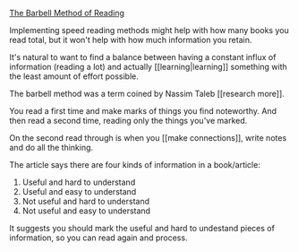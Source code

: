 [The Barbell Method of Reading](https://zettelkasten.de/posts/barbell-method-reading/)

Implementing speed reading methods might help with how many books you read total, but it won't help with how much information you retain.

It's natural to want to find a balance between having a constant influx of information (reading a lot) and actually [[learning|learning]] something with the least amount of effort possible.

The barbell method was a term coined by Nassim Taleb [[research more]].

You read a first time and make marks of things you find noteworthy. And then read a second time, reading only the things you've marked.

On the second read through is when you [[make connections]], write notes and do all the thinking.

The article says there are four kinds of information in a book/article:
1. Useful and hard to understand
2. Useful and easy to understand
3. Not useful and hard to understand
4. Not useful and easy to understand

It suggests you should mark the useful and hard to undestand pieces of information, so you can read again and process.